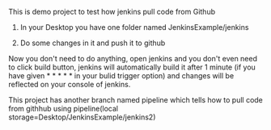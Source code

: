 This is demo project to test how jenkins pull code from Github



1) In your Desktop you have one folder named JenkinsExample/jenkins

2) Do some changes in it and push it to github

Now you don't need to do anything, open jenkins and  you don't even need to click build button, jenkins will automatically build it after  1 minute (if you have given * * * * * in your bulid trigger option) and changes will be reflected on your console of jenkins.


This project has another branch named pipeline which tells how to pull code from githhub using pipeline(local storage=Desktop/JenkinsExample/jenkins2)
